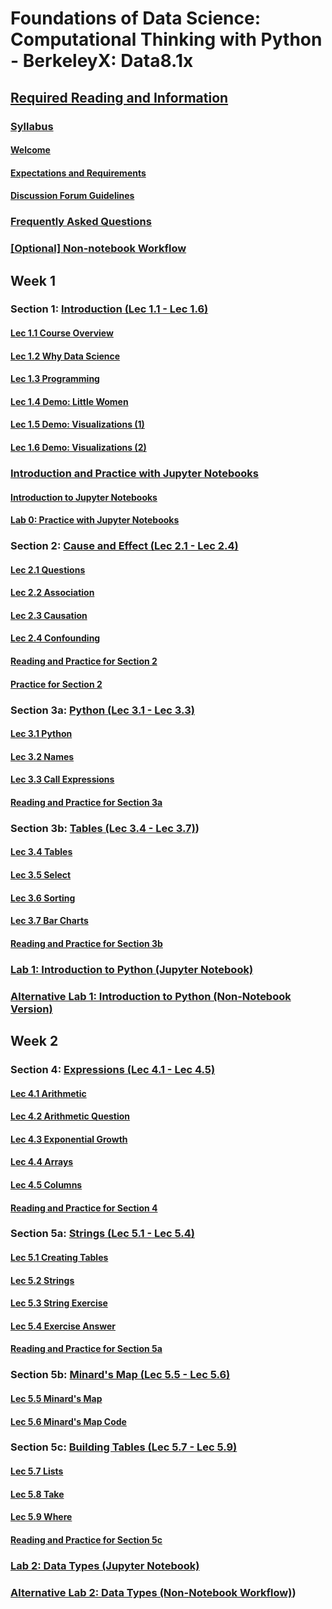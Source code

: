 # Foundations of Data Science: Computational Thinking with Python - BerkeleyX: Data8.1x

## [Required Reading and Information](./00-RequiredReading&Info.md)

### [Syllabus](./00-RequiredReading&Info.md#syllabus)

#### [Welcome](./00-RequiredReading&Info.md#welcome)

#### [Expectations and Requirements](./00-RequiredReading&Info.md#expectations-and-requirements)

#### [Discussion Forum Guidelines](./00-RequiredReading&Info.md#discussion-forum-guidelines)

### [Frequently Asked Questions](./00-RequiredReading&Info.md#frequently-asked-questions)

### [[Optional] Non-notebook Workflow](./00-RequiredReading&Info.md#optional-non-notebook-workflow)

## Week 1

### Section 1: [Introduction (Lec 1.1 - Lec 1.6)](./01-Intro.md)

#### [Lec 1.1 Course Overview](./01-Intro.md#lec-11-course-overview)

#### [Lec 1.2 Why Data Science](./01-Intro.md#lec-12-why-data-science)

#### [Lec 1.3 Programming](./01-Intro.md#lec-13-programming)

#### [Lec 1.4 Demo: Little Women](./01-Intro.md#lec-14-demo-little-women)

#### [Lec 1.5 Demo: Visualizations (1)](./01-Intro.md#lec-15-demo-visualizations-1)

#### [Lec 1.6 Demo: Visualizations (2)](./01-Intro.md#lec-16-demo-visualizations-2)

### [Introduction and Practice with Jupyter Notebooks](./01a-Jupyter.md#introduction-to-jupyter-notebooks)

#### [Introduction to Jupyter Notebooks](./01a-Jupyter.md#introduction-to-jupyter-notebooks#introduction-to-jupyter-notebooks)

#### [Lab 0: Practice with Jupyter Notebooks](./01a-Jupyter.md#lab-0-practice-with-jupyter-notebooks)

### Section 2: [Cause and Effect (Lec 2.1 - Lec 2.4)](./02-CauseAndEffect.md)

#### [Lec 2.1 Questions](./02-CauseAndEffect.md#lec-21-questions)

#### [Lec 2.2 Association](./02-CauseAndEffect.md#lec-22-association)

#### [Lec 2.3 Causation](./02-CauseAndEffect.md#lec-23-causation)

#### [Lec 2.4 Confounding](./02-CauseAndEffect.md#lec24-confounding)

#### [Reading and Practice for Section 2](./02-CauseAndEffect.md#reading-and-practice-for-section-2)

#### [Practice for Section 2](./02-CauseAndEffect.md#practice-for-section-2)

### Section 3a: [Python (Lec 3.1 - Lec 3.3)](./03-PythonTables.md)

#### [Lec 3.1 Python](./03-PythonTables.md#lec-31-python)

#### [Lec 3.2 Names](./03-PythonTables.md#lec-32-names)

#### [Lec 3.3 Call Expressions](./03-PythonTables.md#lec-33-call-expressions)

#### [Reading and Practice for Section 3a](./03-PythonTables.md#reading-and-practice-for-section-3a)

### Section 3b: [Tables (Lec 3.4 - Lec 3.7)](./03-PythonTables.md#tables-lec-3.4-lec-3.7))

#### [Lec 3.4 Tables](./03-PythonTables.md#)

#### [Lec 3.5 Select](./03-PythonTables.md#)

#### [Lec 3.6 Sorting](./03-PythonTables.md#)

#### [Lec 3.7 Bar Charts](./03-PythonTables.md#)

#### [Reading and Practice for Section 3b](./03-PythonTables.md#reading-and-practice-for-section-3b)

### [Lab 1: Introduction to Python (Jupyter Notebook)](./lab1-IntroPython.md)

### [Alternative Lab 1: Introduction to Python (Non-Notebook Version)](lab1-IntroPython.md)

## Week 2

### Section 4: [Expressions (Lec 4.1 - Lec 4.5)](./04-Expression.md)

#### [Lec 4.1 Arithmetic](./04-Expression.md#lec-41-arithmetic)

#### [Lec 4.2 Arithmetic Question](./04-Expression.md#lec-42-arithmetic-question)

#### [Lec 4.3 Exponential Growth](./04-Expression.md#lec-43-exponential-growth)

#### [Lec 4.4 Arrays](./04-Expression.md#lec-44-arrays)

#### [Lec 4.5 Columns](./04-Expression.md#lec-45-columns)

#### [Reading and Practice for Section 4](./04-Expression.md#reading-and-practice-for-section-4)

### Section 5a: [Strings (Lec 5.1 - Lec 5.4)](./05-Strings.md)

#### [Lec 5.1 Creating Tables](./05-Strings.md#lec-51-creating-tables)

#### [Lec 5.2 Strings](./05-Strings.md#lec-52-strings)

#### [Lec 5.3 String Exercise](./05-Strings.md#lec-53-string-exercise)

#### [Lec 5.4 Exercise Answer](./05-Strings.md#lec-54-exercise-answer)

#### [Reading and Practice for Section 5a](./05-Strings.md#reading-and-practice-for-section-5a)

### Section 5b: [Minard's Map (Lec 5.5 - Lec 5.6)](./05-Strings.md#section-5b-minrads-map-lec-55---lec-56)

#### [Lec 5.5 Minard's Map](./05-Strings.md#lec-55-minards-map)

#### [Lec 5.6 Minard's Map Code](./05-Strings.md#lec-56-minards-map-code)

### Section 5c: [Building Tables (Lec 5.7 - Lec 5.9)](./05-Strings.md#section-5c-building-tables-lec-57---lec-59)

#### [Lec 5.7 Lists](./05-Strings.md#lec-57-lists)

#### [Lec 5.8 Take](./05-Strings.md#lec-58-take)

#### [Lec 5.9 Where](./05-Strings.md#lec-59-where)

#### [Reading and Practice for Section 5c](./05-Strings.md#reading-and-practice-for-section-5c)

### [Lab 2: Data Types (Jupyter Notebook)](./lab2-DataTypes.md)

### [Alternative Lab 2: Data Types (Non-Notebook Workflow)](./lab2-DataTypes.md#alternative-lab-2-data-types-non-notebook-workflow))

